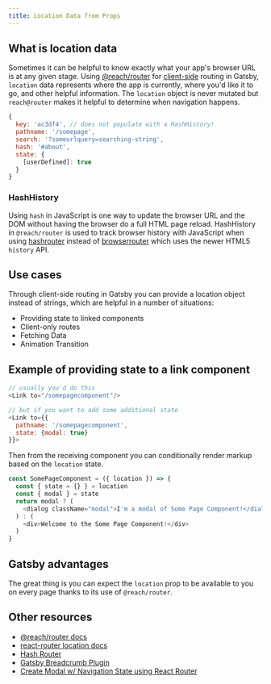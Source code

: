 ```yaml
---
title: Location Data from Props
---
```


## What is location data

Sometimes it can be helpful to know exactly what your app's browser URL is at any given stage. Using [@reach/router](https://github.com/reach/router) for [client-side](/docs/glossary#client-side) routing in Gatsby, `location` data represents where the app is currently, where you'd like it to go, and other helpful information. The `location` object is never mutated but `reach@router` makes it helpful to determine when navigation happens.

```js
{
  key: 'ac3df4', // does not populate with a HashHistory!
  pathname: '/somepage',
  search: '?someurlquery=searching-string',
  hash: '#about',
  state: {
    [userDefined]: true
  }
}
```

### HashHistory

Using `hash` in JavaScript is one way to update the browser URL and the DOM without having the browser do a full HTML page reload. HashHistory in `@reach/router` is used to track browser history with JavaScript when using [hashrouter](https://reacttraining.com/react-router/web/api/HashRouter) instead of [browserrouter](https://reacttraining.com/react-router/web/api/BrowserRouter) which uses the newer HTML5 `history` API.

## Use cases

Through client-side routing in Gatsby you can provide a location object instead of strings, which are helpful in a number of situations:

-   Providing state to linked components
-   Client-only routes
-   Fetching Data
-   Animation Transition

## Example of providing state to a link component

```js:title=index.js
// usually you'd do this
<Link to="/somepagecomponent"/>

// but if you want to add some additional state
<Link to={{
  pathname: '/somepagecomponent',
  state: {modal: true}
}}>
```

Then from the receiving component you can conditionally render markup based on the `location` state.

```js:title=some-page-component.js
const SomePageComponent = ({ location }) => {
  const { state = {} } = location
  const { modal } = state
  return modal ? (
    <dialog className="modal">I'm a modal of Some Page Component!</dialog>
  ) : (
    <div>Welcome to the Some Page Component!</div>
  )
}
```

## Gatsby advantages

The great thing is you can expect the `location` prop to be available to you on every page thanks to its use of `@reach/router`.

## Other resources

-   [@reach/router docs](https://reach.tech/router/api/Location)
-   [react-router location docs](https://github.com/ReactTraining/react-router/blob/master/packages/react-router/docs/api/location.md)
-   [Hash Router](https://reacttraining.com/react-router/web/api/HashRouter)
-   [Gatsby Breadcrumb Plugin](/packages/gatsby-plugin-breadcrumb/#breadcrumb-props)
-   [Create Modal w/ Navigation State using React Router](https://codedaily.io/tutorials/47/Create-a-Modal-Route-with-Link-and-Nav-State-in-React-Router)
